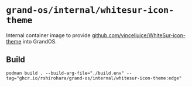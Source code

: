 # `grand-os/internal/whitesur-icon-theme`

Internal container image to provide
[github.com/vinceliuice/WhiteSur-icon-theme](https://github.com/vinceliuice/WhiteSur-icon-theme)
into GrandOS.

## Build

```shell
podman build . --build-arg-file="./build.env" --tag="ghcr.io/rshirohara/grand-os/internal/whitesur-icon-theme:edge"
```
